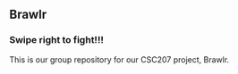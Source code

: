 ## Brawlr
### Swipe right to fight!!!

This is our group repository for our CSC207 project, Brawlr.
